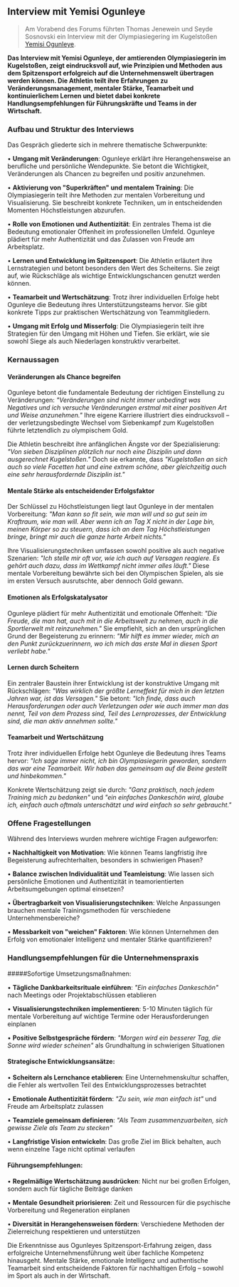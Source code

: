 ## Interview mit Yemisi Ogunleye
> Am Vorabend des Forums führten Thomas Jenewein und Seyde Sosnovski ein Interview mit der Olympiasiegering im Kugelstoßen [Yemisi Ogunleye](https://de.wikipedia.org/wiki/Yemisi_Ogunleye).

**Das Interview mit Yemisi Ogunleye, der amtierenden Olympiasiegerin im Kugelstoßen, zeigt eindrucksvoll auf, wie Prinzipien und Methoden aus dem Spitzensport erfolgreich auf die Unternehmenswelt übertragen werden können. Die Athletin teilt ihre Erfahrungen zu Veränderungsmanagement, mentaler Stärke, Teamarbeit und kontinuierlichem Lernen und bietet dabei konkrete Handlungsempfehlungen für Führungskräfte und Teams in der Wirtschaft.**

### Aufbau und Struktur des Interviews

Das Gespräch gliederte sich in mehrere thematische Schwerpunkte:

• **Umgang mit Veränderungen**: Ogunleye erklärt ihre Herangehensweise an berufliche und persönliche Wendepunkte. Sie betont die Wichtigkeit, Veränderungen als Chancen zu begreifen und positiv anzunehmen.

• **Aktivierung von "Superkräften" und mentalem Training**: Die Olympiasiegerin teilt ihre Methoden zur mentalen Vorbereitung und Visualisierung. Sie beschreibt konkrete Techniken, um in entscheidenden Momenten Höchstleistungen abzurufen.

• **Rolle von Emotionen und Authentizität**: Ein zentrales Thema ist die Bedeutung emotionaler Offenheit im professionellen Umfeld. Ogunleye plädiert für mehr Authentizität und das Zulassen von Freude am Arbeitsplatz.

• **Lernen und Entwicklung im Spitzensport**: Die Athletin erläutert ihre Lernstrategien und betont besonders den Wert des Scheiterns. Sie zeigt auf, wie Rückschläge als wichtige Entwicklungschancen genutzt werden können.

• **Teamarbeit und Wertschätzung**: Trotz ihrer individuellen Erfolge hebt Ogunleye die Bedeutung ihres Unterstützungsteams hervor. Sie gibt konkrete Tipps zur praktischen Wertschätzung von Teammitgliedern.

• **Umgang mit Erfolg und Misserfolg**: Die Olympiasiegerin teilt ihre Strategien für den Umgang mit Höhen und Tiefen. Sie erklärt, wie sie sowohl Siege als auch Niederlagen konstruktiv verarbeitet.

### Kernaussagen

#### Veränderungen als Chance begreifen

Ogunleye betont die fundamentale Bedeutung der richtigen Einstellung zu Veränderungen: *"Veränderungen sind nicht immer unbedingt was Negatives und ich versuche Veränderungen erstmal mit einer positiven Art und Weise anzunehmen."* Ihre eigene Karriere illustriert dies eindrucksvoll – der verletzungsbedingte Wechsel vom Siebenkampf zum Kugelstoßen führte letztendlich zu olympischem Gold.

Die Athletin beschreibt ihre anfänglichen Ängste vor der Spezialisierung: *"Von sieben Disziplinen plötzlich nur noch eine Disziplin und dann ausgerechnet Kugelstoßen."* Doch sie erkannte, dass *"Kugelstoßen an sich auch so viele Facetten hat und eine extrem schöne, aber gleichzeitig auch eine sehr herausfordernde Disziplin ist."*

#### Mentale Stärke als entscheidender Erfolgsfaktor

Der Schlüssel zu Höchstleistungen liegt laut Ogunleye in der mentalen Vorbereitung: *"Man kann so fit sein, wie man will und so gut sein im Kraftraum, wie man will. Aber wenn ich an Tag X nicht in der Lage bin, meinen Körper so zu steuern, dass ich an dem Tag Höchstleistungen bringe, bringt mir auch die ganze harte Arbeit nichts."*

Ihre Visualisierungstechniken umfassen sowohl positive als auch negative Szenarien: *"Ich stelle mir oft vor, wie ich auch auf Versagen reagiere. Es gehört auch dazu, dass im Wettkampf nicht immer alles läuft."* Diese mentale Vorbereitung bewährte sich bei den Olympischen Spielen, als sie im ersten Versuch ausrutschte, aber dennoch Gold gewann.

#### Emotionen als Erfolgskatalysator

Ogunleye plädiert für mehr Authentizität und emotionale Offenheit: *"Die Freude, die man hat, auch mit in die Arbeitswelt zu nehmen, auch in die Sportlerwelt mit reinzunehmen."* Sie empfiehlt, sich an den ursprünglichen Grund der Begeisterung zu erinnern: *"Mir hilft es immer wieder, mich an den Punkt zurückzuerinnern, wo ich mich das erste Mal in diesen Sport verliebt habe."*

#### Lernen durch Scheitern

Ein zentraler Baustein ihrer Entwicklung ist der konstruktive Umgang mit Rückschlägen: *"Was wirklich der größte Lerneffekt für mich in den letzten Jahren war, ist das Versagen."* Sie betont: *"Ich finde, dass auch Herausforderungen oder auch Verletzungen oder wie auch immer man das nennt, Teil von dem Prozess sind, Teil des Lernprozesses, der Entwicklung sind, die man aktiv annehmen sollte."*

#### Teamarbeit und Wertschätzung

Trotz ihrer individuellen Erfolge hebt Ogunleye die Bedeutung ihres Teams hervor: *"Ich sage immer nicht, ich bin Olympiasiegerin geworden, sondern das war eine Teamarbeit. Wir haben das gemeinsam auf die Beine gestellt und hinbekommen."* 

Konkrete Wertschätzung zeigt sie durch: *"Ganz praktisch, nach jedem Training mich zu bedanken"* und *"ein einfaches Dankeschön wird, glaube ich, einfach auch oftmals unterschätzt und wird einfach so sehr gebraucht."*

### Offene Fragestellungen

Während des Interviews wurden mehrere wichtige Fragen aufgeworfen:

• **Nachhaltigkeit von Motivation**: Wie können Teams langfristig ihre Begeisterung aufrechterhalten, besonders in schwierigen Phasen?

• **Balance zwischen Individualität und Teamleistung**: Wie lassen sich persönliche Emotionen und Authentizität in teamorientierten Arbeitsumgebungen optimal einsetzen?

• **Übertragbarkeit von Visualisierungstechniken**: Welche Anpassungen brauchen mentale Trainingsmethoden für verschiedene Unternehmensbereiche?

• **Messbarkeit von "weichen" Faktoren**: Wie können Unternehmen den Erfolg von emotionaler Intelligenz und mentaler Stärke quantifizieren?

### Handlungsempfehlungen für die Unternehmenspraxis

#####Sofortige Umsetzungsmaßnahmen:

• **Tägliche Dankbarkeitsrituale einführen**: *"Ein einfaches Dankeschön"* nach Meetings oder Projektabschlüssen etablieren

• **Visualisierungstechniken implementieren**: 5-10 Minuten täglich für mentale Vorbereitung auf wichtige Termine oder Herausforderungen einplanen

• **Positive Selbstgespräche fördern**: *"Morgen wird ein besserer Tag, die Sonne wird wieder scheinen"* als Grundhaltung in schwierigen Situationen

#### Strategische Entwicklungsansätze:

• **Scheitern als Lernchance etablieren**: Eine Unternehmenskultur schaffen, die Fehler als wertvollen Teil des Entwicklungsprozesses betrachtet

• **Emotionale Authentizität fördern**: *"Zu sein, wie man einfach ist"* und Freude am Arbeitsplatz zulassen

• **Teamziele gemeinsam definieren**: *"Als Team zusammenzuarbeiten, sich gewisse Ziele als Team zu stecken"*

• **Langfristige Vision entwickeln**: Das große Ziel im Blick behalten, auch wenn einzelne Tage nicht optimal verlaufen

#### Führungsempfehlungen:

• **Regelmäßige Wertschätzung ausdrücken**: Nicht nur bei großen Erfolgen, sondern auch für tägliche Beiträge danken

• **Mentale Gesundheit priorisieren**: Zeit und Ressourcen für die psychische Vorbereitung und Regeneration einplanen

• **Diversität in Herangehensweisen fördern**: Verschiedene Methoden der Zielerreichung respektieren und unterstützen

Die Erkenntnisse aus Ogunleyes Spitzensport-Erfahrung zeigen, dass erfolgreiche Unternehmensführung weit über fachliche Kompetenz hinausgeht. Mentale Stärke, emotionale Intelligenz und authentische Teamarbeit sind entscheidende Faktoren für nachhaltigen Erfolg – sowohl im Sport als auch in der Wirtschaft.